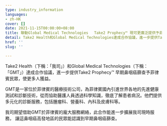 ```yaml
---
type: industry_information
languages:
- zh-HK
cover: []
date: 2021-11-15T00:00:00+08:00
title: 聯動Global Medical Technologies　 Take2 Prophecy™ 現可更廣泛提供予菲律賓民眾
detail: Take2 Health和Global Medical Technologies達成合作協議，進一步提供Take2 Prophecy™ 早期鼻咽癌篩查予菲律賓民眾，使更多人獲益。
href: ''
slug: ''

---
```

Take2 Health（下稱：「我司」）和Global Medical Technologies（下稱：「GMT」）達成合作協議，進一步提供Take2 Prophecy™ 早期鼻咽癌篩查予菲律賓民眾，使更多人獲益。

GMT是一家位於菲律賓的醫療技術公司，為菲律賓國內引進世界各地的先進健康測試和診斷技術，從而協助醫護人員透過科學知識，徹底了解患者病況。他們提供多元化的診斷服務，包括腫瘤科、營養科、內科及皮膚科等。

我司期望借助GMT於菲律賓的龐大服務網絡，此合作能進一步擴展我司現時服務， 讓這鼻咽癌高發地區的民眾能認識到早期鼻咽癌篩查。